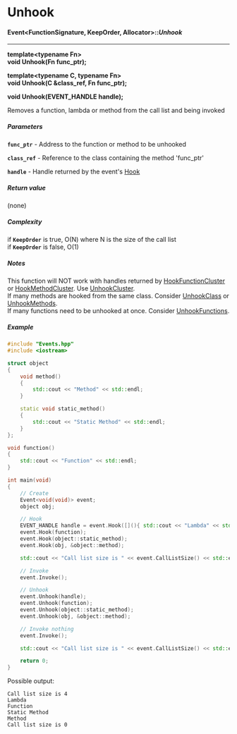 # Unhook
#### Event<FunctionSignature, KeepOrder, Allocator>::___Unhook___

-----

__template\<typename Fn\>  
  void Unhook(Fn func_ptr);__
  
__template\<typename C, typename Fn\>  
  void Unhook(C &class_ref, Fn func_ptr);__

__void Unhook(EVENT_HANDLE handle);__

Removes a function, lambda or method from the call list and being invoked

##### Parameters
__`func_ptr`__ - Address to the function or method to be unhooked

__`class_ref`__ - Reference to the class containing the method 'func_ptr'

__`handle`__ - Handle returned by the event's [Hook](https://github.com/itstristanb/Events/wiki/Hook)

##### Return value
(none)

##### Complexity
if  __`KeepOrder`__ is true, O(N) where N is the size of the call list  
if  __`KeepOrder`__ is false, O(1)

##### Notes
This function will NOT work with handles returned by [HookFunctionCluster](https://github.com/itstristanb/Events/wiki/HookFunctionCluster) or [HookMethodCluster](https://github.com/BeOurQuest/Events/wiki/HookMethodCluster).  Use [UnhookCluster](https://github.com/BeOurQuest/Events/wiki/UnhookCluster).  
If many methods are hooked from the same class. Consider [UnhookClass](https://github.com/itstristanb/Events/wiki/UnhookClass) or [UnhookMethods](https://github.com/BeOurQuest/Events/wiki/UnhookMethods).  
If many functions need to be unhooked at once. Consider [UnhookFunctions](https://github.com/itstristanb/Events/wiki/UnhookFunctions).

##### Example
```c++
#include "Events.hpp"
#include <iostream>

struct object
{
    void method()
    {
        std::cout << "Method" << std::endl;
    }

    static void static_method()
    {
        std::cout << "Static Method" << std::endl;
    }
};

void function()
{
    std::cout << "Function" << std::endl;
}

int main(void)
{
    // Create
    Event<void(void)> event;
    object obj;

    // Hook
    EVENT_HANDLE handle = event.Hook([](){ std::cout << "Lambda" << std::endl; });
    event.Hook(function);
    event.Hook(object::static_method);
    event.Hook(obj, &object::method);

    std::cout << "Call list size is " << event.CallListSize() << std::endl;

    // Invoke
    event.Invoke();

    // Unhook
    event.Unhook(handle);
    event.Unhook(function);
    event.Unhook(object::static_method);
    event.Unhook(obj, &object::method);

    // Invoke nothing
    event.Invoke();

    std::cout << "Call list size is " << event.CallListSize() << std::endl;

    return 0;
}
```

Possible output:

```c++17
Call list size is 4
Lambda
Function
Static Method
Method
Call list size is 0
```